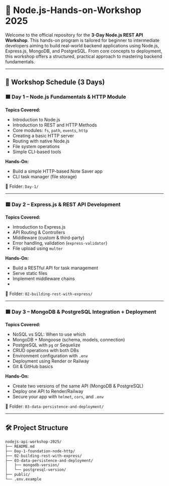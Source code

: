 # 🚀 Node.js-Hands-on-Workshop 2025

Welcome to the official repository for the **3-Day Node.js REST API Workshop**. This hands-on program is tailored for beginner to intermediate developers aiming to build real-world backend applications using Node.js, Express.js, MongoDB, and PostgreSQL. From core concepts to deployment, this workshop offers a structured, practical approach to mastering backend fundamentals.

---

## 📅 Workshop Schedule (3 Days)

### 🟩 **Day 1 – Node.js Fundamentals & HTTP Module**
**Topics Covered:**
- Introduction to Node.js
- Introduction to REST and HTTP Methods
- Core modules: `fs`, `path`, `events`, `http`
- Creating a basic HTTP server 
- Routing with native Node.js
- File system operations
- Simple CLI-based tools

**Hands-On:**
- Build a simple HTTP-based Note Saver app
- CLI task manager (file storage)

📂 Folder: `Day-1/`

---

### 🟨 **Day 2 – Express.js & REST API Development**
**Topics Covered:**
- Introduction to Express.js
- API Routing & Controllers
- Middleware (custom & third-party)
- Error handling, validation (`express-validator`)
- File upload using `multer`

**Hands-On:**
- Build a RESTful API for task management
- Serve static files
- Implement middleware chains
-
📂 Folder: `02-building-rest-with-express/`

---

### 🟥 **Day 3 – MongoDB & PostgreSQL Integration + Deployment**
**Topics Covered:**
- NoSQL vs SQL: When to use which
- MongoDB + Mongoose (schema, models, connection)
- PostgreSQL with `pg` or Sequelize
- CRUD operations with both DBs
- Environment configuration with `.env`
- Deployment using Render or Railway
- Git & GitHub basics

**Hands-On:**
- Create two versions of the same API (MongoDB & PostgreSQL)
- Deploy one API to Render/Railway
- Secure your app with `helmet`, `cors`, and `.env`

📂 Folder: `03-data-persistence-and-deployment/`

---

## 🛠️ Project Structure

```bash
nodejs-api-workshop-2025/
├── README.md
├── Day-1-foundation-node-http/
├── 02-building-rest-with-express/
├── 03-data-persistence-and-deployment/
│   ├── mongodb-version/
│   └── postgresql-version/
├── public/
└── .env.example
